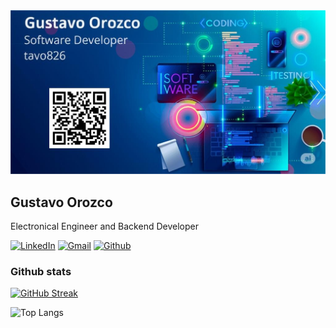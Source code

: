 <!--
**Tavo826/tavo826** is a ✨ _special_ ✨ repository because its `README.md` (this file) appears on your GitHub profile.

Here are some ideas to get you started:

- 🔭 I’m currently working on ...
- 🌱 I’m currently learning ...
- 👯 I’m looking to collaborate on ...
- 🤔 I’m looking for help with ...
- 💬 Ask me about ...
- 📫 How to reach me: ...
- 😄 Pronouns: ...
- ⚡ Fun fact: ...
-->

<img src="https://github.com/Tavo826/tavo826/blob/main/github_portada.jpeg" width="700">

## Gustavo Orozco

Electronical Engineer and Backend Developer

[![LinkedIn](https://img.shields.io/badge/LinkedIn-Gustavo_Orozco-0077B5?style=social&logo=LinkedIn&logoColor=0077B5&link=https://www.linkedin.com/in/tavo826)](https://www.linkedin.com/in/tavo826)
[![Gmail](https://img.shields.io/badge/gustavo.orozcom68-c14438?style=social&logo=Gmail&logoColor=red&link=mailto:gustavo.orozcom68@gmail.com)](mailto:gustavo.orozcom68@gmail.com)
[![Github](https://img.shields.io/github/followers/tavo826?label=Follow&style=social)](https://github.com/tavo826)

### Github stats

<!--[![GitHub Streak](https://streak-stats.demolab.com/?user=tavo826&theme=neon)](https://git.io/streak-stats)-->
[![GitHub Streak](https://streak-stats.demolab.com/?user=tavo826&theme=dark)](https://git.io/streak-stats)

![Top Langs](https://github-readme-stats.vercel.app/api/top-langs/?username=tavo826&size_weight=0.5&count_weight=0.5&hide_progress=true)
